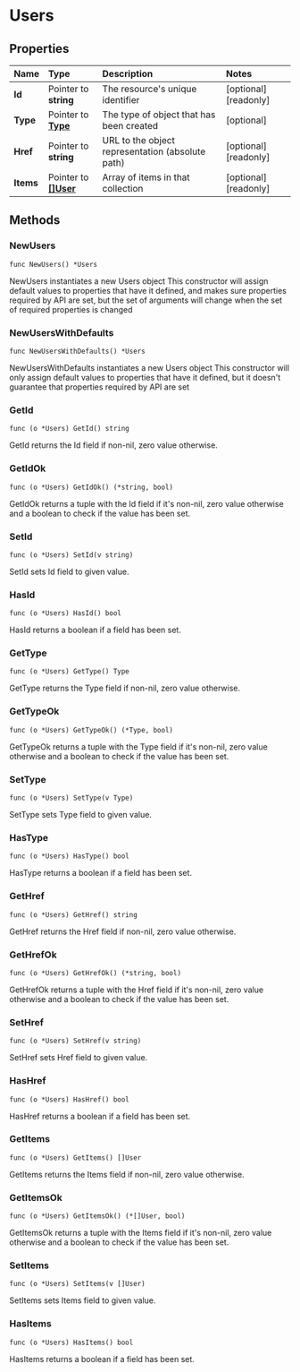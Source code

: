# Users

## Properties

| Name | Type | Description | Notes |
| :--- | :--- | :--- | :--- |
| **Id** | Pointer to **string** | The resource's unique identifier | \[optional\] \[readonly\] |
| **Type** | Pointer to [**Type**](type.md) | The type of object that has been created | \[optional\] |
| **Href** | Pointer to **string** | URL to the object representation \(absolute path\) | \[optional\] \[readonly\] |
| **Items** | Pointer to [**\[\]User**](user.md) | Array of items in that collection | \[optional\] \[readonly\] |

## Methods

### NewUsers

`func NewUsers() *Users`

NewUsers instantiates a new Users object This constructor will assign default values to properties that have it defined, and makes sure properties required by API are set, but the set of arguments will change when the set of required properties is changed

### NewUsersWithDefaults

`func NewUsersWithDefaults() *Users`

NewUsersWithDefaults instantiates a new Users object This constructor will only assign default values to properties that have it defined, but it doesn't guarantee that properties required by API are set

### GetId

`func (o *Users) GetId() string`

GetId returns the Id field if non-nil, zero value otherwise.

### GetIdOk

`func (o *Users) GetIdOk() (*string, bool)`

GetIdOk returns a tuple with the Id field if it's non-nil, zero value otherwise and a boolean to check if the value has been set.

### SetId

`func (o *Users) SetId(v string)`

SetId sets Id field to given value.

### HasId

`func (o *Users) HasId() bool`

HasId returns a boolean if a field has been set.

### GetType

`func (o *Users) GetType() Type`

GetType returns the Type field if non-nil, zero value otherwise.

### GetTypeOk

`func (o *Users) GetTypeOk() (*Type, bool)`

GetTypeOk returns a tuple with the Type field if it's non-nil, zero value otherwise and a boolean to check if the value has been set.

### SetType

`func (o *Users) SetType(v Type)`

SetType sets Type field to given value.

### HasType

`func (o *Users) HasType() bool`

HasType returns a boolean if a field has been set.

### GetHref

`func (o *Users) GetHref() string`

GetHref returns the Href field if non-nil, zero value otherwise.

### GetHrefOk

`func (o *Users) GetHrefOk() (*string, bool)`

GetHrefOk returns a tuple with the Href field if it's non-nil, zero value otherwise and a boolean to check if the value has been set.

### SetHref

`func (o *Users) SetHref(v string)`

SetHref sets Href field to given value.

### HasHref

`func (o *Users) HasHref() bool`

HasHref returns a boolean if a field has been set.

### GetItems

`func (o *Users) GetItems() []User`

GetItems returns the Items field if non-nil, zero value otherwise.

### GetItemsOk

`func (o *Users) GetItemsOk() (*[]User, bool)`

GetItemsOk returns a tuple with the Items field if it's non-nil, zero value otherwise and a boolean to check if the value has been set.

### SetItems

`func (o *Users) SetItems(v []User)`

SetItems sets Items field to given value.

### HasItems

`func (o *Users) HasItems() bool`

HasItems returns a boolean if a field has been set.

